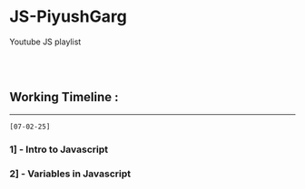 # JS-PiyushGarg
Youtube JS playlist

<br>
<br>

## Working Timeline :

-----

`[07-02-25]`

### 1] - Intro to Javascript

### 2] - Variables in Javascript 

